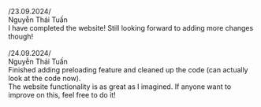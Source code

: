 /23.09.2024/ <br>
Nguyễn Thái Tuấn <br>
I have completed the website! Still looking forward to adding more changes though! <br> <br>
/24.09.2024/ <br>
Nguyễn Thái Tuấn <br>
Finished adding preloading feature and cleaned up the code (can actually look at the code now). <br>
The website functionality is as great as I imagined. If anyone want to improve on this, feel free to do it!

